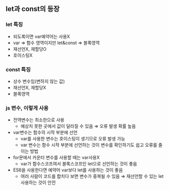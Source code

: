 ## let과 const의 등장

### let 특징

- 되도록이면 var예약어는 사용X
- var ⇒ 함수 영역이지만 let&const ⇒ 블록영역
- 재선언X, 재할당O
- 호이스팅X

### const 특징

- 상수 변수임(변하지 않는 값)
- 재선언X, 재할당X
- 블록영역

### js 변수, 이렇게 사용

- 전역변수는 최소한으로 사용
  - 예상치 못한 곳에서 값이 달라질 수 있음 ⇒ 오류 발생 확률 높음
- var변수는 함수의 시작 부분에 선언
  - var를 사용한 변수는 호이스팅이 생기므로 오류 발생 가능
  - var 변수는 함수 시작 부분에 선언하는 것이 변수를 확인하기도 쉽고 오류를 줄이는 방법
- for문에서 카운터 변수를 사용할 때는 var사용X
  - var가 함수스코프여서 블록스코프인 let으로 선언하는 것이 좋음
- ES6을 사용한다면 예약어 var보다 let를 사용하는 것이 좋음
  - 여러 사람이 코드를 합치다 보면 변수가 중복될 수 있음 ⇒ 재선언할 수 있는 let사용하는 것이 안전
